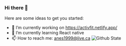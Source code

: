 ### Hi there 👋

Here are some ideas to get you started:

- 🔭 I’m currently working on https://activfit.netlify.app/
- 🌱 I’m currently learning React native
- 📫 How to reach me: anes1999@live.ca
![Github State](https://github-readme-stats.vercel.app/api?username=KA-devl&show_icons=true&theme=dark#gh-dark-mode-only)
